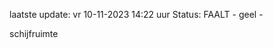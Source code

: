 laatste update: 
vr 10-11-2023 14:22   uur 
Status: FAALT - geel - 
<div class="service Y">schijfruimte</div>
